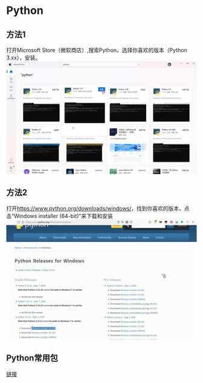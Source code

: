 # Python

## 方法1
打开Microsoft Store（微软商店）,搜索Python，选择你喜欢的版本（Python 3.xx），安装。
![py ms store](./py_ms.png)

## 方法2
打开<https://www.python.org/downloads/windows/>，找到你喜欢的版本，点击“Windows installer (64-bit)”来下载和安装
![py site](./py_site.png)

## Python常用包
[链接](../../py_packages.md)